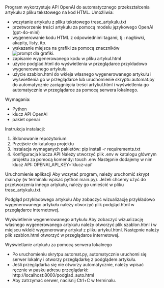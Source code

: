 Program wykorzystuje API OpenAI do automatycznego przekształcenia artykułu z pliku tekstowego na kod HTML.
Umożliwia:
- wczytanie artykułu z pliku tekstowego tresc_artykulu.txt
- przetworzenie treści artykułu za pomocą modelu językowego OpenAI (gpt-4o-mini)
- wygenerowanie kodu HTML z odpowiednimi tagami, tj.: nagłówki, akapity, listy, itp.
- wskazanie miejsca na grafiki za pomocą znaczników <img src="image_placeholder.jpg" alt="prompt dla grafiki">.
- zapisanie wygenerowanego kodu w pliku artykul.html
- użycie podglad.html do wyświetlenia w przeglądarce przykładowo wygenerowanego artykułu.
- użycie szablon.html do wkleja własnego wygenerowanego artykułu i wyświetlenia go w przeglądarce lub uruchomienie skryptu automat.py do automatycznie zaciągnięcia treści artykul.html i wyświetlenia go automatycznie w przeglądarce za pomocą serwera lokalnego.

Wymagania:
- Python
- klucz API OpenAI
- pakiet openai

Instrukcja instalacji:
1. Sklonowanie repozytorium
2. Przejście do katalogu projektu
3. Instalacja wymaganych pakietów:
pip install -r requirements.txt
4. Konfiguracja klucza API
Należy utworzyć plik .env w katalogu głównym projektu za pomocą komendy: touch .env
Następnie dodajemy w nim klucz API:
OPENAI_API_KEY=’klucz-api’

Uruchomienie aplikacji
Aby wczytać program, należy uruchomić skrypt main.py (w terminalu wpisać python main.py).
Jeżeli chcemy użyć do przetworzenia innego artykułu, należy go umieścić w pliku tresc_artykulu.txt.

Podgląd przykładowego artykułu
Aby zobaczyć wizualizację przykładowo wygenerowanego artykułu należy otworzyć plik podgląd.html w przeglądarce internetowej.

Wyświetlenie wygenerowanego artykułu
Aby zobaczyć wizualizację własnego wygenerowanego artykułu należy otworzyć plik szablon.html i w miejscu <!-- Miejsce na artykuł --> wkleić wygenerowany artykuł z pliku artykul.html. Następnie należy plik szablon.html otworzyć w przeglądarce internetowej.

Wyświetlanie artykułu za pomocą serwera lokalnego
- Po uruchomieniu skrytpu automat.py, automatycznie uruchomi się serwer lokalny i otworzy przeglądarkę z podglądem artykułu.
- Jeśli przeglądarka się nie otworzy automatycznie, należy wpisać ręcznie w pasku adresu przeglądarki: http://localhost:8000/podglad_auto.html
- Aby zatrzymać serwer, naciśnij Ctrl+C w terminalu.






